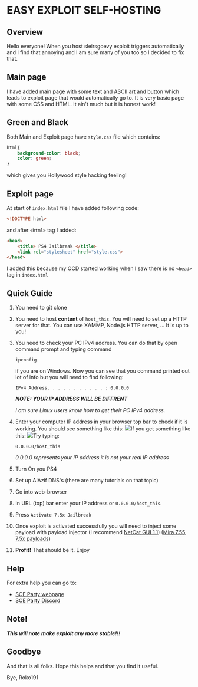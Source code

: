 # EASY EXPLOIT SELF-HOSTING

## Overview

Hello everyone! When you host sleirsgoevy exploit triggers automatically and I find that annoying and I am sure many of you too so I decided to fix that.

## Main page

I have added main page with some text and ASCII art and button which leads to exploit page that would automatically  go to. It is very basic page with some CSS and HTML. It ain't much but it is honest work!

## Green and Black

Both Main and Exploit page have `style.css` file which contains:

```css
html{
    background-color: black;
    color: green;
}
```

which gives you Hollywood style hacking feeling!

## Exploit page

At start of `index.html` file I have added following code:

```html
<!DOCTYPE html>
```

and after `<html>` tag I added: 

```html
<head>
    <title> PS4 Jailbreak </title>
    <link rel="stylesheet" href="style.css">
</head>
```

I added this because my OCD started working when I saw there is no `<head>` tag in `index.html`

## Quick Guide

1. You need to git clone

2. You need to host **content** of  `host_this`. You will need to set up a HTTP server for that. You can use XAMMP, Node.js HTTP server, ... It is up to you!

3. You need to check your PC IPv4 address. You can do that by open command prompt and typing command

   ```
   ipconfig
   ```

   if you are on Windows. Now you can see that you command printed out lot of info but you will need to find following:

   ```
   IPv4 Address. . . . . . . . . . . : 0.0.0.0
   ```

   ***NOTE: YOUR IP ADDRESS WILL BE DIFFRENT***

   *I am sure Linux users know how to get their PC IPv4 address.*

4. Enter your computer IP address in your browser top bar to check if it is working.
   You should see something like this:
   ![](C:\Users\Korisnik\Desktop\ps4-easy-host.png)If you get something like this:
   ![](C:\Users\Korisnik\Desktop\ps4-easy-host-2.png)Try typing:

   ```
   0.0.0.0/host_this
   ```

   *0.0.0.0 represents your IP address it is not your real IP address*

5. Turn On you PS4

6. Set up AlAzif DNS's (there are many tutorials on that topic)

7. Go into web-browser

8. In URL (top) bar enter your IP address or `0.0.0.0/host_this`.

9. Press `Activate 7.5x Jailbreak`

10. Once exploit is activated successfully you will need to inject some payload with payload injector (I recommend [NetCat GUI 1.1](https://mega.nz/file/VwpAGCLZ#gelfD08btceqVdxGEGYncW4ByBlN3pdDw2EUZkdeeeI)) ([Mira 7.55](), [7.5x payloads]([https://bit.ly/3bVuFe4]))

11. **Profit!** That should be it. Enjoy

## Help

For extra help you can go to:

- [SCE Party webpage](https://sce.party)
- [SCE Party Discord](https://discord.gg/2ApmZKs)

## Note!

***This will note make exploit any more stable!!!***

## Goodbye

And that is all folks. Hope this helps and that you find it useful.

Bye,
Roko191